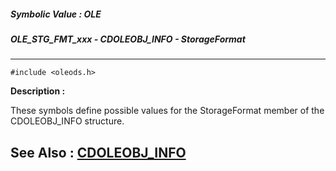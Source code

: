 ##### Symbolic Value : OLE
##### OLE_STG_FMT_xxx - CDOLEOBJ_INFO - StorageFormat
---
```
#include <oleods.h>
```
**Description :**

These symbols define possible values for the StorageFormat member of the 
CDOLEOBJ_INFO structure.

**See Also :**
[CDOLEOBJ_INFO](/domino-c-api-docs/reference/Data/CDOLEOBJ_INFO)
---
